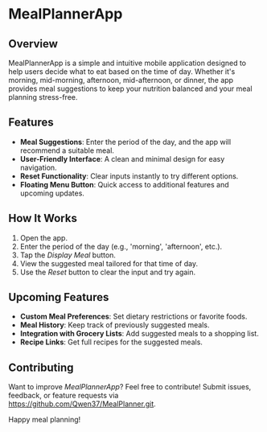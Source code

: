 # MealPlannerApp

## Overview
MealPlannerApp is a simple and intuitive mobile application designed to help users decide what to eat based on the time of day. Whether it's morning, mid-morning, afternoon, mid-afternoon, or dinner, the app provides meal suggestions to keep your nutrition balanced and your meal planning stress-free.

## Features
- **Meal Suggestions**: Enter the period of the day, and the app will recommend a suitable meal.
- **User-Friendly Interface**: A clean and minimal design for easy navigation.
- **Reset Functionality**: Clear inputs instantly to try different options.
- **Floating Menu Button**: Quick access to additional features and upcoming updates.

## How It Works
1. Open the app.
2. Enter the period of the day (e.g., 'morning', 'afternoon', etc.).
3. Tap the *Display Meal* button.
4. View the suggested meal tailored for that time of day.
5. Use the *Reset* button to clear the input and try again.



## Upcoming Features
- **Custom Meal Preferences**: Set dietary restrictions or favorite foods.
- **Meal History**: Keep track of previously suggested meals.
- **Integration with Grocery Lists**: Add suggested meals to a shopping list.
- **Recipe Links**: Get full recipes for the suggested meals.

## Contributing
Want to improve *MealPlannerApp*? Feel free to contribute! Submit issues, feedback, or feature requests via https://github.com/Qwen37/MealPlanner.git.



Happy meal planning!

